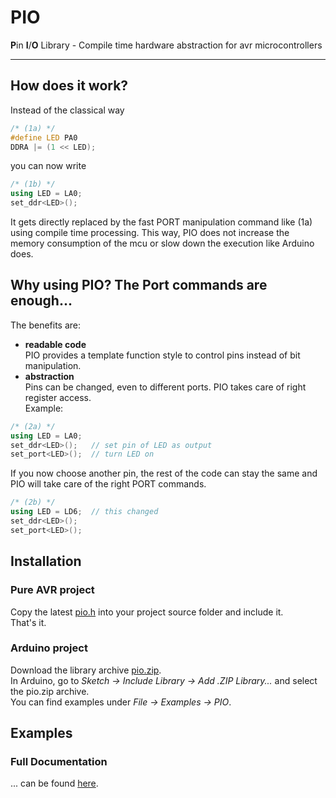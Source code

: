 [pio.h]: https://raw.githubusercontent.com/devfix/pio/master/pio/src/pio.h
[pio.zip]: https://raw.githubusercontent.com/devfix/pio/master/pio.zip
[documentation]: documentation.md

# PIO
**P**in **I**/**O** Library - Compile time hardware abstraction for avr microcontrollers
<hr>

## How does it work?
Instead of the classical way
```c++
/* (1a) */
#define LED PA0
DDRA |= (1 << LED);
```
 you can now write
```c++
/* (1b) */
using LED = LA0;
set_ddr<LED>();
```
It gets directly replaced by the fast PORT manipulation command like (1a) using compile time processing. This way, PIO does not increase the memory consumption of the mcu or slow down the execution like Arduino does.

## Why using PIO? The Port commands are enough...
The benefits are:
* **readable code**  
PIO provides a template function style to control pins instead of bit manipulation.
* **abstraction**  
Pins can be changed, even to different ports. PIO takes care of right register access.  
Example:
```c++
/* (2a) */
using LED = LA0;
set_ddr<LED>();   // set pin of LED as output
set_port<LED>();  // turn LED on
```
If you now choose another pin, the rest of the code can stay the same and PIO will take care of the right PORT commands.
```c++
/* (2b) */
using LED = LD6;  // this changed
set_ddr<LED>();
set_port<LED>();
```
## Installation

### Pure AVR project
Copy the latest [pio.h](pio.h) into your project source folder and include it.  
That's it.

### Arduino project
Download the library archive [pio.zip](pio.zip).  
In Arduino, go to *Sketch &rarr; Include Library &rarr; Add .ZIP Library...* and select the pio.zip archive.  
You can find examples under *File &rarr; Examples &rarr; PIO*.

## Examples

### Full Documentation
... can be found [here](documentation).
